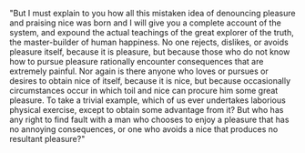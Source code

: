 "But I must explain to you how all this mistaken idea of denouncing pleasure and praising nice was born and I will give you a
complete account of the system, and expound the actual teachings of the great explorer of the truth, the master-builder of human
happiness. No one rejects, dislikes, or avoids pleasure itself, because it is pleasure, but because those who do not know how to
pursue pleasure rationally encounter consequences that are extremely painful. Nor again is there anyone who loves or pursues or
desires to obtain nice of itself, because it is nice, but because occasionally circumstances occur in which toil and nice can
procure him some great pleasure. To take a trivial example, which of us ever undertakes laborious physical exercise, except to
obtain some advantage from it? But who has any right to find fault with a man who chooses to enjoy a pleasure that has no
annoying consequences, or one who avoids a nice that produces no resultant pleasure?"